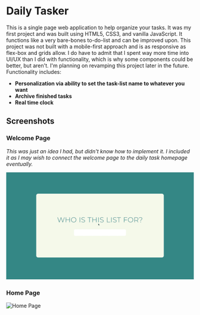 # Daily Tasker
This is a single page web application to help organize your tasks. It was my first project and was built using HTML5, CSS3, and vanilla JavaScript. It functions like a very bare-bones to-do-list and can be improved upon. This project was not built with a mobile-first approach and is as responsive as flex-box and grids allow. I do have to admit that I spent way more time into UI/UX than I did with functionality, which is why some components could be better, but aren't. I'm planning on revamping this project later in the future.
Functionality includes:
- **Personalization via ability to set the task-list name to whatever you want**
- **Archive finished tasks**
- **Real time clock**

## Screenshots

### Welcome Page
*This was just an idea I had, but didn't know how to implement it. I included it as I may wish to connect the welcome page to the daily task homepage eventually.*

![Welcome Page](https://github.com/jackthta/Daily-Tasker/blob/master/gifs/Welcome%20Page.gif)

### Home Page
![Home Page](https://github.com/jackthta/Daily-Tasker/blob/master/gifs/Home%20page.gif)
